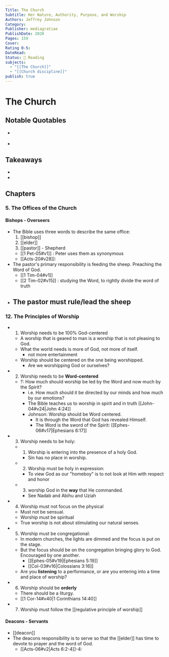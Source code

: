 ```yaml
---
Title: The Church
Subtitle: Her Nature, Authority, Purpose, and Worship
Authors: Jeffrey Johnson
Category: 
Publisher: mediagratiae
PublishDate: 2020
Pages: 159
Cover: 
Rating 0-5: 
DateRead: 
Status: 👀 Reading
subjects:
  - "[[The Church]]"
  - "[[Church discipline]]"
publish: true
---
```

# The Church


## Notable Quotables
- >
- >

## Takeaways
- 
-

## Chapters

### 5. The Offices of the Church

#### Bishops - Overseers
- The Bible uses three words to describe the same office: 
	1. [[bishop]]
	2. [[elder]]
	3. [[pastor]] - Shepherd
	- [[1 Pet-05#v1]] : Peter uses them as synonymous
	- [[Acts-20#v28]]: 
- The pastor's primary responsibility is feeding the sheep. Preaching the Word of God. 
	- [[1 Tim-04#v1]]
	- [[2 Tim-02#v15]] : studying the Word, to rightly divide the word of truth
- The pastor must rule/lead the sheep
	- 
### 12. The Principles of Worship
- 1. Worship needs to be 100% God-centered
	- A worship that is geared to man is a worship that is not pleasing to God. 
	- What the world needs is more of God, not more of itself. 
		- not more entertainment
	- Worship should be centered on the one being worshipped. 
		- Are we worshipping God or ourselves? 
- 2. Worship needs to be **Word-centered**
	- ?: How much should worship be led by the Word and now much by the Spirit? 
		- i.e. How much should it be directed by our minds and how much by our emotions? 
		- The Bible teaches us to worship in spirit and in truth [[John-04#v24|John 4:24]]
		- Johnson: Worship should be Word centered. 
			- It is through the Word that God has revealed Himself. 
			- The Word is the sword of the Spirit: [[Ephes-06#v17|Ephesians 6:17]] 
- 3. Worship needs to be holy: 
	- 1. Worship is entering into the presence of a holy God. 
		- Sin has no place in worship. 
	- 2. Worship must be holy in expression: 
		- To view God as our "homeboy" is to not look at Him with respect and honor
	- 3. worship God in the **way** that He commanded. 
		- See Nadab and Abihu and Uziah 
- 4. Worship must not focus on the physical
	- Must not be sensual. 
	- Worship must be spiritual
	- True worship is not about stimulating our natural senses. 
- 5. Worship must be congregational: 
	- In modern churches, the lights are dimmed and the focus is put on the stage. 
	- But the focus should be on the congregation bringing glory to God. Encouraged by one another. 
		- [[Ephes-05#v19|Ephesians 5:19]] 
		- [[Col-03#v16|Colossians 3:16]]
	- Are you **listening** to a performance, or are you entering into a time and place of worship? 
- 6. Worship should be **orderly**
	- There should be a liturgy.
	- [[1 Cor-14#v40|1 Corinthians 14:40]] 
- 7. Worship must follow the [[regulative principle of worship]]
#### Deacons - Servants
- [[deacon]] 
- The deacons responsibility is to serve so that the [[elder]] has time to devote to prayer and the word of God. 
	- [[Acts-06#v2|Acts 6:2-4]]-4: 